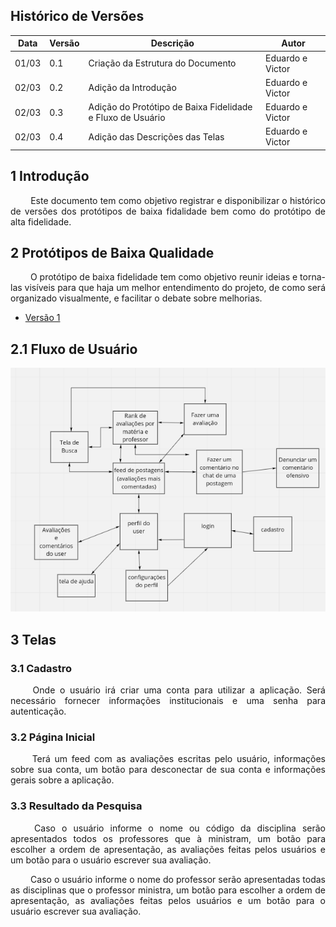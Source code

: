 ## Histórico de Versões

Data|Versão|Descrição|Autor
-|-|-|-
01/03|0.1|Criação da Estrutura do Documento|Eduardo e Victor|
02/03|0.2|Adição da Introdução|Eduardo e Victor|
02/03|0.3|Adição do Protótipo de Baixa Fidelidade e Fluxo de Usuário|Eduardo e Victor|
02/03|0.4|Adição das Descrições das Telas|Eduardo e Victor|


## 1 <a name="1">Introdução</a>

 <p align = "justify"> &emsp;&emsp; Este documento tem como objetivo registrar e disponibilizar o histórico de versões dos protótipos de baixa fidalidade bem como do protótipo de alta fidelidade.</p>

## 2 <a name="2">Protótipos de Baixa Qualidade</a>

 <p align = "justify"> &emsp;&emsp; O protótipo de baixa fidelidade tem como objetivo reunir ideias e torna-las visíveis para que haja um melhor entendimento do projeto, de como será organizado visualmente, e facilitar o debate sobre melhorias.</p>

 - [Versão 1](https://github.com/fga-eps-mds/2020.2-Anunbis/issues/39#issuecomment-787580528)

## 2.1 <a name="2.1">Fluxo de Usuário</a>

<div style="display:block;text-align:center"><a style="text-align:center"><img src="/images/fluxoDeUsuario.png" alt="Fluxo de Usuário na Aplicação"></a></div>

## 3 <a name="3">Telas</a>

### 3.1 <a name="3.1">Cadastro</a>

 <p align = "justify"> &emsp;&emsp; Onde o usuário irá criar uma conta para utilizar a aplicação. Será necessário fornecer informações institucionais e uma senha para autenticação.</p>


### 3.2 <a name="3.2">Página Inicial</a>

 <p align = "justify"> &emsp;&emsp; Terá um feed com as avaliações escritas pelo usuário, informações sobre sua conta, um botão para desconectar de sua conta e informações gerais sobre a aplicação.</p>

### 3.3 <a name="3.3">Resultado da Pesquisa</a>

 <p align = "justify"> &emsp;&emsp; Caso o usuário informe o nome ou código da disciplina serão apresentados todos os professores que à ministram, um botão para escolher a ordem de apresentação, as avaliações feitas pelos usuários e um botão para o usuário escrever sua avaliação.  </p>
 <p align = "justify"> &emsp;&emsp; Caso o usuário informe o nome do professor serão apresentadas todas as disciplinas que o professor ministra, um botão para escolher a ordem de apresentação, as avaliações feitas pelos usuários e um botão para o usuário escrever sua avaliação.  </p>


